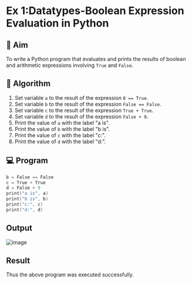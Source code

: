 
# Ex 1:Datatypes-Boolean Expression Evaluation in Python

## 🎯 Aim
To write a Python program that evaluates and prints the results of boolean and arithmetic expressions involving `True` and `False`.

## 🧠 Algorithm
1. Set variable `a` to the result of the expression `0 == True`.
2. Set variable `b` to the result of the expression `False == False`.
3. Set variable `c` to the result of the expression `True + True`.
4. Set variable `d` to the result of the expression `False + 9`.
5. Print the value of `a` with the label "a is".
6. Print the value of `b` with the label "b is".
7. Print the value of `c` with the label "c:".
8. Print the value of `d` with the label "d:".

## 💻 Program
```a = 0 == True
b = False == False
c = True + True
d = False + 9
print("a is", a)
print("b is", b)
print("c:", c)
print("d:", d)
```
## Output
![image](https://github.com/user-attachments/assets/549b1a3e-1626-458b-8587-04275ce33845)

## Result
Thus the above program was executed successfully.
